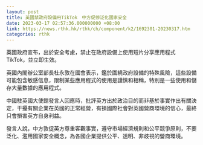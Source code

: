 ```yaml
---
layout: post
title: 英國禁政府設備用TikTok　中方促停泛化國家安全
date: 2023-03-17 02:57:36.000000000 +08:00
link: https://news.rthk.hk/rthk/ch/component/k2/1692301-20230317.htm
categories: rthk
---
```


英國政府宣布，出於安全考慮，禁止在政府設備上使用短片分享應用程式TikTok，並立即生效。

英國內閣辦公室部長杜永敦在國會表示，鑑於圍繞政府設備的特殊風險，這些設備可能包含敏感信息，限制某些應用程式的使用是謹慎和相稱，特別是一些使用和儲存大量數據的應用程式。

中國駐英國大使館發言人回應時，批評英方出於政治目的而非基於事實作出有關決定，干擾有關企業在英國的正常經營，有損國際社會對英國營商環境的信心，最終只會損害英方自身利益。

發言人說，中方敦促英方尊重客觀事實，遵守市場經濟規則和公平競爭原則，不要泛化、濫用國家安全概念，為各國企業提供公平、透明、非歧視的營商環境。
